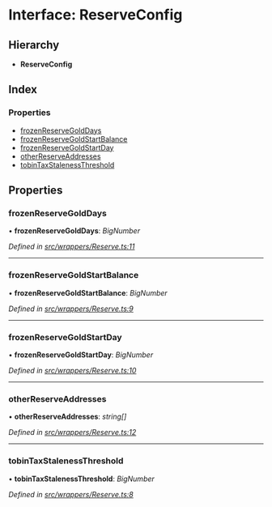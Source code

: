 # Interface: ReserveConfig

## Hierarchy

* **ReserveConfig**

## Index

### Properties

* [frozenReserveGoldDays](_wrappers_reserve_.reserveconfig.md#frozenreservegolddays)
* [frozenReserveGoldStartBalance](_wrappers_reserve_.reserveconfig.md#frozenreservegoldstartbalance)
* [frozenReserveGoldStartDay](_wrappers_reserve_.reserveconfig.md#frozenreservegoldstartday)
* [otherReserveAddresses](_wrappers_reserve_.reserveconfig.md#otherreserveaddresses)
* [tobinTaxStalenessThreshold](_wrappers_reserve_.reserveconfig.md#tobintaxstalenessthreshold)

## Properties

###  frozenReserveGoldDays

• **frozenReserveGoldDays**: *BigNumber*

*Defined in [src/wrappers/Reserve.ts:11](https://github.com/celo-org/celo-monorepo/blob/master/packages/contractkit/src/wrappers/Reserve.ts#L11)*

___

###  frozenReserveGoldStartBalance

• **frozenReserveGoldStartBalance**: *BigNumber*

*Defined in [src/wrappers/Reserve.ts:9](https://github.com/celo-org/celo-monorepo/blob/master/packages/contractkit/src/wrappers/Reserve.ts#L9)*

___

###  frozenReserveGoldStartDay

• **frozenReserveGoldStartDay**: *BigNumber*

*Defined in [src/wrappers/Reserve.ts:10](https://github.com/celo-org/celo-monorepo/blob/master/packages/contractkit/src/wrappers/Reserve.ts#L10)*

___

###  otherReserveAddresses

• **otherReserveAddresses**: *string[]*

*Defined in [src/wrappers/Reserve.ts:12](https://github.com/celo-org/celo-monorepo/blob/master/packages/contractkit/src/wrappers/Reserve.ts#L12)*

___

###  tobinTaxStalenessThreshold

• **tobinTaxStalenessThreshold**: *BigNumber*

*Defined in [src/wrappers/Reserve.ts:8](https://github.com/celo-org/celo-monorepo/blob/master/packages/contractkit/src/wrappers/Reserve.ts#L8)*
